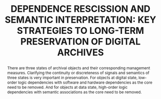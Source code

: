 ---
abstract: 'There are three states of archival objects and their corresponding management
  measures. Clarifying the continuity or discreteness of signals and semantics of
  three states is very important in preservation. For objects at digital state, low-order
  logic dependencies with software and hardware dependencies as the core need to be
  removed. And for objects at data state, high-order logic dependencies with semantic
  associations as the core need to be removed.

  '
creators:
- Yi, Qian
- Linqing, Ma
date: null
document_url: https://services.phaidra.univie.ac.at/api/object/o:1424832/download
grand_parent: iPRES
institutions:
- renmin university
keywords:
- analog state
- digital state
- data state
- dependency removal
- semantic interpretation
landing_page_url: https://phaidra.univie.ac.at/o:1424832
language: eng
layout: publication
license: CC BY 4.0 International
notes_url: null
parent: iPRES 2021
presentation_url: null
publication_type: paper
size: 227902
source_name: iPRES
title: 'DEPENDENCE RESCISSION AND SEMANTIC INTERPRETATION: KEY STRATEGIES TO LONG-TERM
  PRESERVATION OF DIGITAL ARCHIVES'
year: 2021
---